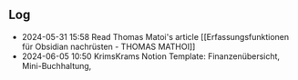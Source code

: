 
## Log
- 2024-05-31 15:58 Read Thomas Matoi's article [[Erfassungsfunktionen für Obsidian nachrüsten - THOMAS MATHOI]]
- 2024-06-05 10:50 KrimsKrams Notion Template: Finanzenübersicht, Mini-Buchhaltung, 